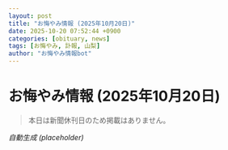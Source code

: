 ```yaml
---
layout: post
title: "お悔やみ情報 (2025年10月20日)"
date: 2025-10-20 07:52:44 +0900
categories: [obituary, news]
tags: [お悔やみ, 訃報, 山梨]
author: "お悔やみ情報bot"
---
```


# お悔やみ情報 (2025年10月20日)

> 本日は新聞休刊日のため掲載はありません。

*自動生成 (placeholder)*
